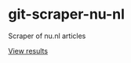 # git-scraper-nu-nl
Scraper of nu.nl articles

[View results](https://flatgithub.com/lassebenni/git-scraper-nu-nl/blob/main/headlines.json)

